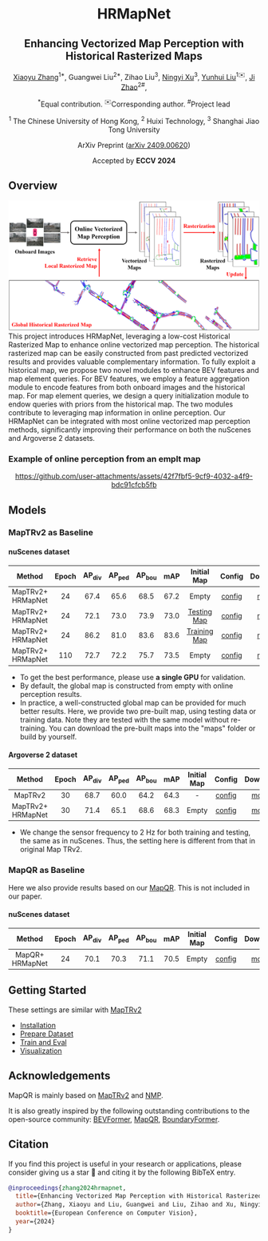 <div align="center">
<h1>HRMapNet</h1>
<h2>Enhancing Vectorized Map Perception with Historical Rasterized Maps</h2>

[Xiaoyu Zhang](https://fishmarch.github.io/)<sup>1*</sup>, 
Guangwei Liu<sup>2*</sup>,
Zihao Liu<sup>3</sup>, 
[Ningyi Xu](http://www.qingyuan.sjtu.edu.cn/a/xu-ning-yi-1.html)<sup>3</sup>,
[Yunhui Liu](https://www4.mae.cuhk.edu.hk/peoples/liu-yun-hui/)<sup>1</sup><sup>:envelope:</sup>,
[Ji Zhao](https://sites.google.com/site/drjizhao/)<sup>2#</sup>,

<sup>*</sup>Equal contribution. <sup>:envelope:</sup>Corresponding author. <sup>#</sup>Project lead

<sup>1</sup> The Chinese University of Hong Kong, 
<sup>2</sup> Huixi Technology,
<sup>3</sup> Shanghai Jiao Tong University

ArXiv Preprint ([arXiv 2409.00620](https://arxiv.org/abs/2409.00620))

Accepted by **ECCV 2024**

</div>

## Overview
![pipeline](assets/teaser.png "pipeline")
This project introduces HRMapNet, leveraging a low-cost Historical Rasterized Map to enhance online vectorized map perception.
The historical rasterized map can be easily constructed from past predicted vectorized results and provides valuable complementary information.
To fully exploit a historical map, we propose two novel modules to enhance BEV features and map element queries.
For BEV features, we employ a feature aggregation module to encode features from both onboard images and the historical map. 
For map element queries, we design a query initialization module to endow queries with priors from the historical map.
The two modules contribute to leveraging map information in online perception.
Our HRMapNet can be integrated with most online vectorized map perception methods, significantly improving their performance on both the nuScenes and Argoverse 2 datasets.

### Example of online perception from an emplt map
<div align="center">
  
https://github.com/user-attachments/assets/42f7fbf5-9cf9-4032-a4f9-bdc91cfcb5fb

</div>

## Models
### MapTRv2 as Baseline
#### nuScenes dataset
|            Method            | Epoch | AP<sub>div</sub> | AP<sub>ped</sub> | AP<sub>bou</sub> | mAP  |            Initial Map            |                                 Config                                 |                                                                   Download                                                                   |
|:----------------------------:|:-----:|:----------------:|:----------------:|:----------------:|:----:|:---------------------------------:|:----------------------------------------------------------------------:|:--------------------------------------------------------------------------------------------------------------------------------------------:|
|    MapTRv2+<br/>HRMapNet     |  24   |       67.4       |       65.6       |       68.5       | 67.2 |               Empty               | [config](projects/configs/hrmapnet/hrmapnet_maptrv2_nusc_r50_24ep.py)  | [model](https://mycuhk-my.sharepoint.com/:u:/g/personal/1155168294_link_cuhk_edu_hk/EfE0RYUsZw1EuDS1xUxxYC0BPIBi0iOg_OEC-5UF2Ie-Ow?e=XeUdJp) |
|    MapTRv2+<br/>HRMapNet     |  24   |       72.1       |       73.0       |       73.9       | 73.0 |  [Testing Map](https://mycuhk-my.sharepoint.com/:u:/g/personal/1155168294_link_cuhk_edu_hk/ERIbHBFo-Z1LpCpPWOuzeZABdxVRnRozWSFWwfVLq-2ICA?e=dfsZIH)  | [config](projects/configs/hrmapnet/hrmapnet_maptrv2_nusc_r50_24ep.py)  | [model](https://mycuhk-my.sharepoint.com/:u:/g/personal/1155168294_link_cuhk_edu_hk/EfE0RYUsZw1EuDS1xUxxYC0BPIBi0iOg_OEC-5UF2Ie-Ow?e=XeUdJp) |
|    MapTRv2+<br/>HRMapNet     |  24   |       86.2       |       81.0       |       83.6       | 83.6 | [Training Map](https://mycuhk-my.sharepoint.com/:u:/g/personal/1155168294_link_cuhk_edu_hk/ESzjLmNYpklFncoTTJpo56wBb8_Al7sEvgobXkL-Cd9FPw?e=7HyadV) | [config](projects/configs/hrmapnet/hrmapnet_maptrv2_nusc_r50_24ep.py)  | [model](https://mycuhk-my.sharepoint.com/:u:/g/personal/1155168294_link_cuhk_edu_hk/EfE0RYUsZw1EuDS1xUxxYC0BPIBi0iOg_OEC-5UF2Ie-Ow?e=XeUdJp) |
|    MapTRv2+<br/>HRMapNet     |  110  |       72.7       |       72.2       |       75.7       | 73.5 |               Empty               | [config](projects/configs/hrmapnet/hrmapnet_maptrv2_nusc_r50_110ep.py) | [model](https://mycuhk-my.sharepoint.com/:u:/g/personal/1155168294_link_cuhk_edu_hk/EVn2qJ0NpWFMlyTxsM_jgjkB1zdhutfswygTN_5DZRV17Q?e=frd6ej) |

- To get the best performance, please use <strong>a single GPU</strong> for validation.
- By default, the global map is constructed from empty with online perception results.
- In practice, a well-constructed global map can be provided for much better results. 
Here, we provide two pre-built map, using testing data or training data. 
Note they are tested with the same model without re-training.
You can download the pre-built maps into the "maps" folder or build by yourself.

#### Argoverse 2 dataset
|        Method         | Epoch | AP<sub>div</sub> | AP<sub>ped</sub> | AP<sub>bou</sub> | mAP  | Initial Map |                                Config                                |                                                                    Download                                                                    |
|:---------------------:|:-----:|:----------------:|:----------------:|:----------------:|:----:|:-----------:|:--------------------------------------------------------------------:|:----------------------------------------------------------------------------------------------------------------------------------------------:|
|        MapTRv2        |  30   |       68.7       |       60.0       |       64.2       | 64.3 |      -      |  [config](projects/configs/maptrv2/maptrv2_av2_r50_30ep.py)          |  [model](https://mycuhk-my.sharepoint.com/:u:/g/personal/1155168294_link_cuhk_edu_hk/ESk4lmKnqVVKl8E2M3bnAGgBvfawsCrz2_ST3GqdC9npmQ?e=ptYcoc)  |
| MapTRv2+<br/>HRMapNet |  30   |       71.4       |       65.1       |       68.6       | 68.3 |    Empty    | [config](projects/configs/hrmapnet/hrmapnet_maptrv2_av2_r50_30ep.py) | [model](https://mycuhk-my.sharepoint.com/:u:/g/personal/1155168294_link_cuhk_edu_hk/EU-PZSMMVINNnWpwgQohPmwB06dt6A3pqdSyV_qmzVdlgA?e=50JbUZ)   |

- We change the sensor frequency to 2 Hz for both training and testing, the same as in nuScenes. Thus, the setting here is different from that in original Map TRv2.

### MapQR as Baseline
Here we also provide results based on our [MapQR](https://github.com/HXMap/MapQR). This is not included in our paper.
#### nuScenes dataset
|     Method     | Epoch | AP<sub>div</sub> | AP<sub>ped</sub> | AP<sub>bou</sub> | mAP  |            Initial Map             |                          Config                          |                                                                    Download                                                                     |
|:--------------:|:-----:|:----------------:|:----------------:|:----------------:|:----:|:----------------------------------:|:--------------------------------------------------------:|:-----------------------------------------------------------------------------------------------------------------------------------------------:|
| MapQR+<br/>HRMapNet |  24   |       70.1       |       70.3       |       71.1       | 70.5 |               Empty                | [config](projects/configs/mapqr/mapqr_nusc_r50_24ep.py)  |  [model](https://mycuhk-my.sharepoint.com/:u:/g/personal/1155168294_link_cuhk_edu_hk/EesowqNmOgBNmzOdMpbjhisBI8Yj9YSqN9VEGItBVHJ3Dg?e=dMZ8Ab)   |


## Getting Started
These settings are similar with [MapTRv2](https://github.com/hustvl/MapTR/tree/maptrv2)
- [Installation](docs/install.md)
- [Prepare Dataset](docs/prepare_dataset.md)
- [Train and Eval](docs/train_eval.md)
- [Visualization](docs/visualization.md)


## Acknowledgements

MapQR is mainly based on [MapTRv2](https://github.com/hustvl/MapTR/tree/maptrv2) and [NMP](https://github.com/Tsinghua-MARS-Lab/neural_map_prior). 

It is also greatly inspired by the following outstanding contributions to the open-source community:
[BEVFormer](https://github.com/fundamentalvision/BEVFormer),
[MapQR](https://github.com/HXMap/MapQR),
[BoundaryFormer](https://github.com/mlpc-ucsd/BoundaryFormer).

## Citation
If you find this project is useful in your research or applications, 
please consider giving us a star 🌟 and citing it by the following BibTeX entry.
```bibtex
@inproceedings{zhang2024hrmapnet,
  title={Enhancing Vectorized Map Perception with Historical Rasterized Maps},
  author={Zhang, Xiaoyu and Liu, Guangwei and Liu, Zihao and Xu, Ningyi and Liu, Yunhui and Zhao, Ji},
  booktitle={European Conference on Computer Vision},
  year={2024}
}
```
